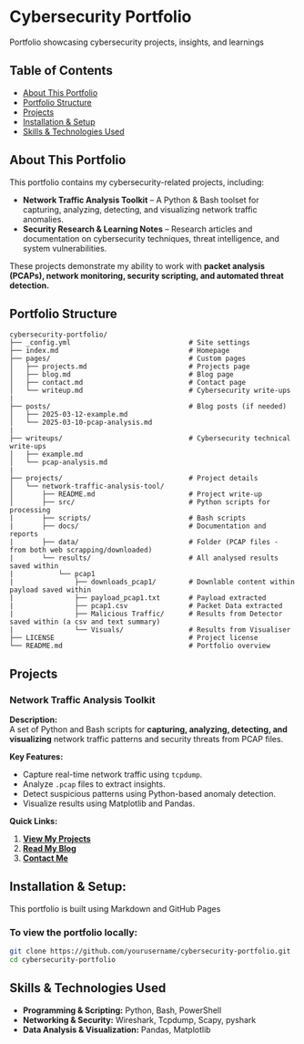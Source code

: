 # Cybersecurity Portfolio
Portfolio showcasing cybersecurity projects, insights, and learnings

## Table of Contents  
- [About This Portfolio](#about-this-portfolio)  
- [Portfolio Structure](#portfolio-structure)
- [Projects](#projects)  
- [Installation & Setup](#installation--setup)  
- [Skills & Technologies Used](#skills--technologies-used)  

## About This Portfolio  
This portfolio contains my cybersecurity-related projects, including:  
- **Network Traffic Analysis Toolkit** – A Python & Bash toolset for capturing, analyzing, detecting, and visualizing network traffic anomalies.  
- **Security Research & Learning Notes** – Research articles and documentation on cybersecurity techniques, threat intelligence, and system vulnerabilities.  

These projects demonstrate my ability to work with **packet analysis (PCAPs), network monitoring, security scripting, and automated threat detection.**  

## Portfolio Structure
```
cybersecurity-portfolio/
├── _config.yml                             # Site settings
├── index.md                                # Homepage
├── pages/                                  # Custom pages
│   ├── projects.md                         # Projects page
│   ├── blog.md                             # Blog page
│   ├── contact.md                          # Contact page
│   └── writeup.md                          # Cybersecurity write-ups
|   
├── posts/                                  # Blog posts (if needed)
│   ├── 2025-03-12-example.md
│   └── 2025-03-10-pcap-analysis.md
|   
├── writeups/                               # Cybersecurity technical write-ups
│   ├── example.md
│   └── pcap-analysis.md
|
├── projects/                               # Project details
│   └── network-traffic-analysis-tool/  
│       ├── README.md                       # Project write-up
│       ├── src/                            # Python scripts for processing
|       ├── scripts/                        # Bash scripts 
|       ├── docs/                           # Documentation and reports
|       ├── data/                           # Folder (PCAP files - from both web scrapping/downloaded)
|       └── results/                        # All analysed results saved within 
|           └── pcap1
|               ├── downloads_pcap1/        # Downlable content within payload saved within 
|               ├── payload_pcap1.txt       # Payload extracted
|               ├── pcap1.csv               # Packet Data extracted
|               ├── Malicious Traffic/      # Results from Detector saved within (a csv and text summary)
|               └── Visuals/                # Results from Visualiser
├── LICENSE                                 # Project license
└── README.md                               # Portfolio overview
```

## Projects  
### **Network Traffic Analysis Toolkit**  
**Description:**  
A set of Python and Bash scripts for **capturing, analyzing, detecting, and visualizing** network traffic patterns and security threats from PCAP files.  

**Key Features:**  
- Capture real-time network traffic using `tcpdump`.  
- Analyze `.pcap` files to extract insights.  
- Detect suspicious patterns using Python-based anomaly detection.  
- Visualize results using Matplotlib and Pandas.  

**Quick Links:**  
1. **[View My Projects](./pages/projects.md)**  
2. **[Read My Blog](./pages/blog.md)**  
3. **[Contact Me](./pages/contact.md)**  


## **Installation & Setup:** 
This portfolio is built using Markdown and GitHub Pages

### To view the portfolio locally:
```bash
git clone https://github.com/yourusername/cybersecurity-portfolio.git
cd cybersecurity-portfolio
```

## Skills & Technologies Used  
- **Programming & Scripting:** Python, Bash, PowerShell  
- **Networking & Security:** Wireshark, Tcpdump, Scapy, pyshark
- **Data Analysis & Visualization:** Pandas, Matplotlib  
  
